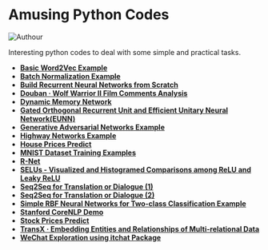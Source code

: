 # Amusing Python Codes

![Authour](https://img.shields.io/badge/Author-Zhang%20Hao%20(Isaac%20Changhau)-blue.svg)

Interesting python codes to deal with some simple and practical tasks.

- [**Basic Word2Vec Example**](/basic_word2vec_example)
- [**Batch Normalization Example**](/batch_normalization)
- [**Build Recurrent Neural Networks from Scratch**](/rnn_from_scratch)
- [**Douban · Wolf Warrior II Film Comments Analysis**](/wolf_warriors_ii)
- [**Dynamic Memory Network**](/dmn)
- [**Gated Orthogonal Recurrent Unit and Efficient Unitary Neural Network(EUNN)**](/gated_orthogonal_rnn_unit)
- [**Generative Adversarial Networks Example**](/generative_adversarial_nets)
- [**Highway Networks Example**](/highway_networks)
- [**House Prices Predict**](/house_prices_predict)
- [**MNIST Dataset Training Examples**](/mnist_training_examples)
- [**R-Net**](/rnet)
- [**SELUs - Visualized and Histogramed Comparisons among ReLU and Leaky ReLU**](/selu_activation_visualization)
- [**Seq2Seq for Translation or Dialogue (1)**](/seq2seq_dialogue_1)
- [**Seq2Seq for Translation or Dialogue (2)**](/seq2seq_dialogue_2)
- [**Simple RBF Neural Networks for Two-class Classification Example**](/rbf_networks_classification)
- [**Stanford CoreNLP Demo**](/stanford_corenlp_demo)
- [**Stock Prices Predict**](/stock_prices_predict)
- [**TransX · Embedding Entities and Relationships of Multi-relational Data**](/transx)
- [**WeChat Exploration using itchat Package**](/wechat_exploration)